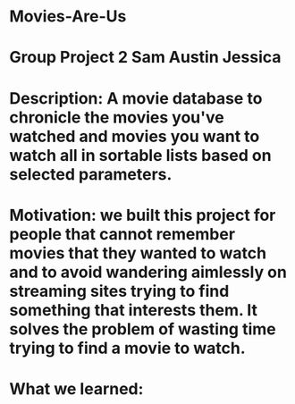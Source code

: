 # Movies-Are-Us
# Group Project 2 Sam Austin Jessica
# Description: A movie database to chronicle the movies you've watched and movies you want to watch all in sortable lists based on selected parameters.
# Motivation: we built this project for people that cannot remember movies that they wanted to watch and to avoid wandering aimlessly on streaming sites trying to find something that interests them. It solves the problem of wasting time trying to find a movie to watch.  
# What we learned: 